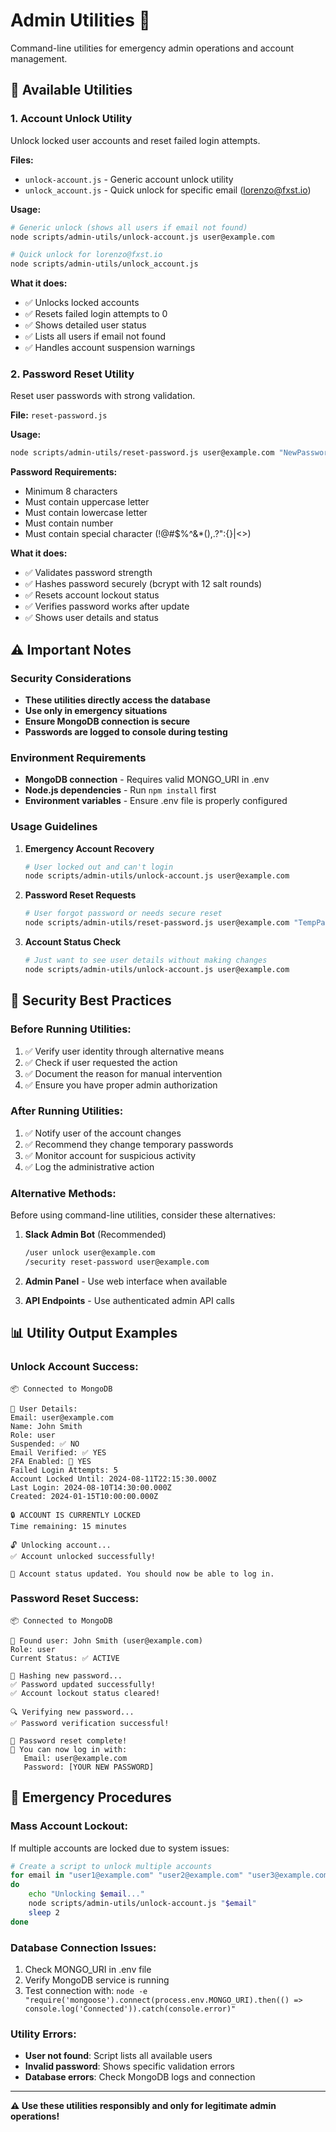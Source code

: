 # Admin Utilities 🔧

Command-line utilities for emergency admin operations and account management.

## 🚀 Available Utilities

### **1. Account Unlock Utility**

Unlock locked user accounts and reset failed login attempts.

**Files:**
- `unlock-account.js` - Generic account unlock utility
- `unlock_account.js` - Quick unlock for specific email (lorenzo@fxst.io)

**Usage:**
```bash
# Generic unlock (shows all users if email not found)
node scripts/admin-utils/unlock-account.js user@example.com

# Quick unlock for lorenzo@fxst.io
node scripts/admin-utils/unlock_account.js
```

**What it does:**
- ✅ Unlocks locked accounts
- ✅ Resets failed login attempts to 0
- ✅ Shows detailed user status
- ✅ Lists all users if email not found
- ✅ Handles account suspension warnings

### **2. Password Reset Utility**

Reset user passwords with strong validation.

**File:** `reset-password.js`

**Usage:**
```bash
node scripts/admin-utils/reset-password.js user@example.com "NewPassword123!"
```

**Password Requirements:**
- Minimum 8 characters
- Must contain uppercase letter
- Must contain lowercase letter  
- Must contain number
- Must contain special character (!@#$%^&*(),.?":{}|<>)

**What it does:**
- ✅ Validates password strength
- ✅ Hashes password securely (bcrypt with 12 salt rounds)
- ✅ Resets account lockout status
- ✅ Verifies password works after update
- ✅ Shows user details and status

## ⚠️ Important Notes

### **Security Considerations**
- **These utilities directly access the database**
- **Use only in emergency situations**
- **Ensure MongoDB connection is secure**
- **Passwords are logged to console during testing**

### **Environment Requirements**
- **MongoDB connection** - Requires valid MONGO_URI in .env
- **Node.js dependencies** - Run `npm install` first
- **Environment variables** - Ensure .env file is properly configured

### **Usage Guidelines**

1. **Emergency Account Recovery**
   ```bash
   # User locked out and can't login
   node scripts/admin-utils/unlock-account.js user@example.com
   ```

2. **Password Reset Requests**
   ```bash
   # User forgot password or needs secure reset
   node scripts/admin-utils/reset-password.js user@example.com "TempPassword123!"
   ```

3. **Account Status Check**
   ```bash
   # Just want to see user details without making changes
   node scripts/admin-utils/unlock-account.js user@example.com
   ```

## 🔐 Security Best Practices

### **Before Running Utilities:**
1. ✅ Verify user identity through alternative means
2. ✅ Check if user requested the action
3. ✅ Document the reason for manual intervention
4. ✅ Ensure you have proper admin authorization

### **After Running Utilities:**
1. ✅ Notify user of the account changes
2. ✅ Recommend they change temporary passwords
3. ✅ Monitor account for suspicious activity
4. ✅ Log the administrative action

### **Alternative Methods:**

Before using command-line utilities, consider these alternatives:

1. **Slack Admin Bot** (Recommended)
   ```bash
   /user unlock user@example.com
   /security reset-password user@example.com
   ```

2. **Admin Panel** - Use web interface when available
3. **API Endpoints** - Use authenticated admin API calls

## 📊 Utility Output Examples

### **Unlock Account Success:**
```
📦 Connected to MongoDB

👤 User Details:
Email: user@example.com
Name: John Smith
Role: user
Suspended: ✅ NO
Email Verified: ✅ YES
2FA Enabled: 🔐 YES
Failed Login Attempts: 5
Account Locked Until: 2024-08-11T22:15:30.000Z
Last Login: 2024-08-10T14:30:00.000Z
Created: 2024-01-15T10:00:00.000Z

🔒 ACCOUNT IS CURRENTLY LOCKED
Time remaining: 15 minutes

🔓 Unlocking account...
✅ Account unlocked successfully!

🎉 Account status updated. You should now be able to log in.
```

### **Password Reset Success:**
```
📦 Connected to MongoDB

👤 Found user: John Smith (user@example.com)
Role: user
Current Status: ✅ ACTIVE

🔐 Hashing new password...
✅ Password updated successfully!
✅ Account lockout status cleared!

🔍 Verifying new password...
✅ Password verification successful!

🎉 Password reset complete!
📧 You can now log in with:
   Email: user@example.com
   Password: [YOUR NEW PASSWORD]
```

## 🚨 Emergency Procedures

### **Mass Account Lockout:**
If multiple accounts are locked due to system issues:

```bash
# Create a script to unlock multiple accounts
for email in "user1@example.com" "user2@example.com" "user3@example.com"
do
    echo "Unlocking $email..."
    node scripts/admin-utils/unlock-account.js "$email"
    sleep 2
done
```

### **Database Connection Issues:**
1. Check MONGO_URI in .env file
2. Verify MongoDB service is running
3. Test connection with: `node -e "require('mongoose').connect(process.env.MONGO_URI).then(() => console.log('Connected')).catch(console.error)"`

### **Utility Errors:**
- **User not found**: Script lists all available users
- **Invalid password**: Shows specific validation errors
- **Database errors**: Check MongoDB logs and connection

---

**⚠️ Use these utilities responsibly and only for legitimate admin operations!**
